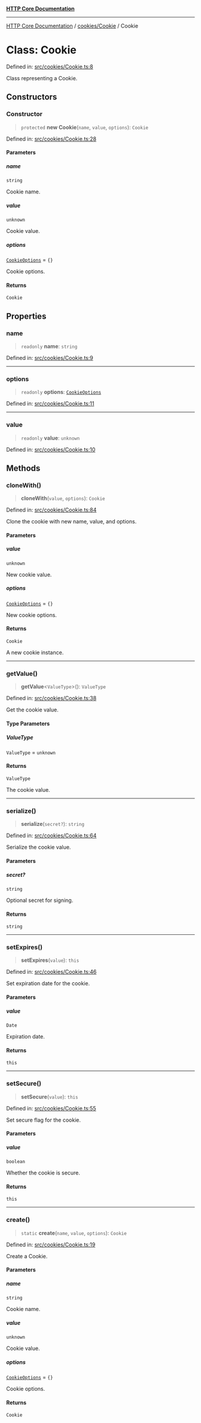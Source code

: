 [**HTTP Core Documentation**](../../../README.md)

***

[HTTP Core Documentation](../../../README.md) / [cookies/Cookie](../README.md) / Cookie

# Class: Cookie

Defined in: [src/cookies/Cookie.ts:8](https://github.com/stonemjs/http-core/blob/0d24f1311c8ffc69c0f21ab48badb00539c57ea4/src/cookies/Cookie.ts#L8)

Class representing a Cookie.

## Constructors

### Constructor

> `protected` **new Cookie**(`name`, `value`, `options`): `Cookie`

Defined in: [src/cookies/Cookie.ts:28](https://github.com/stonemjs/http-core/blob/0d24f1311c8ffc69c0f21ab48badb00539c57ea4/src/cookies/Cookie.ts#L28)

#### Parameters

##### name

`string`

Cookie name.

##### value

`unknown`

Cookie value.

##### options

[`CookieOptions`](../../../declarations/interfaces/CookieOptions.md) = `{}`

Cookie options.

#### Returns

`Cookie`

## Properties

### name

> `readonly` **name**: `string`

Defined in: [src/cookies/Cookie.ts:9](https://github.com/stonemjs/http-core/blob/0d24f1311c8ffc69c0f21ab48badb00539c57ea4/src/cookies/Cookie.ts#L9)

***

### options

> `readonly` **options**: [`CookieOptions`](../../../declarations/interfaces/CookieOptions.md)

Defined in: [src/cookies/Cookie.ts:11](https://github.com/stonemjs/http-core/blob/0d24f1311c8ffc69c0f21ab48badb00539c57ea4/src/cookies/Cookie.ts#L11)

***

### value

> `readonly` **value**: `unknown`

Defined in: [src/cookies/Cookie.ts:10](https://github.com/stonemjs/http-core/blob/0d24f1311c8ffc69c0f21ab48badb00539c57ea4/src/cookies/Cookie.ts#L10)

## Methods

### cloneWith()

> **cloneWith**(`value`, `options`): `Cookie`

Defined in: [src/cookies/Cookie.ts:84](https://github.com/stonemjs/http-core/blob/0d24f1311c8ffc69c0f21ab48badb00539c57ea4/src/cookies/Cookie.ts#L84)

Clone the cookie with new name, value, and options.

#### Parameters

##### value

`unknown`

New cookie value.

##### options

[`CookieOptions`](../../../declarations/interfaces/CookieOptions.md) = `{}`

New cookie options.

#### Returns

`Cookie`

A new cookie instance.

***

### getValue()

> **getValue**\<`ValueType`\>(): `ValueType`

Defined in: [src/cookies/Cookie.ts:38](https://github.com/stonemjs/http-core/blob/0d24f1311c8ffc69c0f21ab48badb00539c57ea4/src/cookies/Cookie.ts#L38)

Get the cookie value.

#### Type Parameters

##### ValueType

`ValueType` = `unknown`

#### Returns

`ValueType`

The cookie value.

***

### serialize()

> **serialize**(`secret?`): `string`

Defined in: [src/cookies/Cookie.ts:64](https://github.com/stonemjs/http-core/blob/0d24f1311c8ffc69c0f21ab48badb00539c57ea4/src/cookies/Cookie.ts#L64)

Serialize the cookie value.

#### Parameters

##### secret?

`string`

Optional secret for signing.

#### Returns

`string`

***

### setExpires()

> **setExpires**(`value`): `this`

Defined in: [src/cookies/Cookie.ts:46](https://github.com/stonemjs/http-core/blob/0d24f1311c8ffc69c0f21ab48badb00539c57ea4/src/cookies/Cookie.ts#L46)

Set expiration date for the cookie.

#### Parameters

##### value

`Date`

Expiration date.

#### Returns

`this`

***

### setSecure()

> **setSecure**(`value`): `this`

Defined in: [src/cookies/Cookie.ts:55](https://github.com/stonemjs/http-core/blob/0d24f1311c8ffc69c0f21ab48badb00539c57ea4/src/cookies/Cookie.ts#L55)

Set secure flag for the cookie.

#### Parameters

##### value

`boolean`

Whether the cookie is secure.

#### Returns

`this`

***

### create()

> `static` **create**(`name`, `value`, `options`): `Cookie`

Defined in: [src/cookies/Cookie.ts:19](https://github.com/stonemjs/http-core/blob/0d24f1311c8ffc69c0f21ab48badb00539c57ea4/src/cookies/Cookie.ts#L19)

Create a Cookie.

#### Parameters

##### name

`string`

Cookie name.

##### value

`unknown`

Cookie value.

##### options

[`CookieOptions`](../../../declarations/interfaces/CookieOptions.md) = `{}`

Cookie options.

#### Returns

`Cookie`
